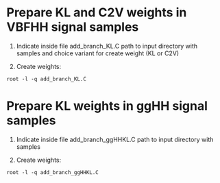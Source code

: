 # Prepare KL and C2V weights in VBFHH signal samples
1. Indicate inside file add_branch_KL.C path to input directory with samples and choice variant for create weight (KL or C2V) 

2. Create weights:
```
root -l -q add_branch_KL.C
```

# Prepare KL weights in ggHH signal samples
1. Indicate inside file add_branch_ggHHKL.C path to input directory with samples

2. Create weights:
```
root -l -q add_branch_ggHHKL.C
```

